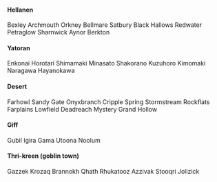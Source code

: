 #### Hellanen
Bexley
Archmouth
Orkney
Bellmare
Satbury
Black Hallows
Redwater
Petraglow
Sharnwick
Aynor
Berkton

#### Yatoran
Enkonai
Horotari
Shimamaki
Minasato
Shakorano
Kuzuhoro
Kimomaki
Naragawa
Hayanokawa

#### Desert
Farhowl
Sandy Gate
Onyxbranch
Cripple Spring
Stormstream
Rockflats
Farplains
Lowfield
Deadreach
Mystery
Grand Hollow

#### Giff
Gubil
Igira
Gama
Utoona
Noolum
#### Thri-kreen (goblin town)
Gazzek
Krozaq
Brannokh
Qhath
Rhukatooz
Azzivak
Stooqri
Jolizick